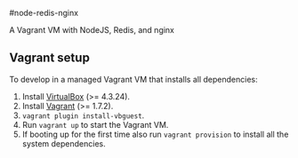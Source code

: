 #node-redis-nginx

A Vagrant VM with NodeJS, Redis, and nginx 

## Vagrant setup
To develop in a managed Vagrant VM that installs all dependencies:
  1.  Install [VirtualBox](https://www.virtualbox.org/) (>= 4.3.24).
  1.  Install [Vagrant](https://www.vagrantup.com/downloads.html) (>= 1.7.2).
  1. `vagrant plugin install-vbguest`.
  1.  Run `vagrant up` to start the Vagrant VM.
  1.  If booting up for the first time also run `vagrant provision` to install all the system dependencies.

